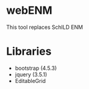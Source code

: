 # webENM
This tool replaces SchILD ENM

# Libraries
- bootstrap (4.5.3)
- jquery (3.5.1)
- EditableGrid